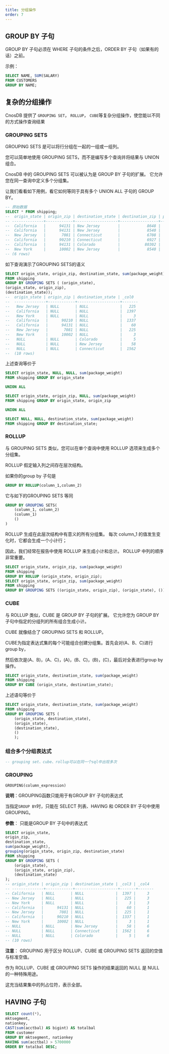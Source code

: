```yaml
---
title: 分组操作
order: 7
---
```


## GROUP BY 子句
GROUP BY 子句必须在 WHERE 子句的条件之后，ORDER BY 子句（如果有的话）之前。

示例：

```sql
SELECT NAME, SUM(SALARY)
FROM CUSTOMERS
GROUP BY NAME;
```

## **复杂的分组操作**

CnosDB 提供了 `GROUPING SET`， `ROLLUP`， `CUBE`等复杂分组操作，使您能以不同的方式操作查询结果

### **GROUPING SETS**

GROUPING SETS 是可以将行分组在一起的一组或一组列。

您可以简单地使用 GROUPING SETS，而不是编写多个查询并将结果与 UNION 组合。

CnosDB 中的 GROUPING SETS 可以被认为是 GROUP BY 子句的扩展。 它允许您在同一查询中定义多个分组集。

让我们看看如下用例，看它如何等同于具有多个 UNION ALL 子句的 GROUP BY。

```sql
-- 原始数据
SELECT * FROM shipping;
--  origin_state | origin_zip | destination_state | destination_zip | package_weight
-- --------------+------------+-------------------+-----------------+----------------
--  California   |      94131 | New Jersey        |            8648 |             13
--  California   |      94131 | New Jersey        |            8540 |             42
--  New Jersey   |       7081 | Connecticut       |            6708 |            225
--  California   |      90210 | Connecticut       |            6927 |           1337
--  California   |      94131 | Colorado          |           80302 |              5
--  New York     |      10002 | New Jersey        |            8540 |              3
-- (6 rows)
```

如下查询演示了GROUPING SETS的语义

```sql
SELECT origin_state, origin_zip, destination_state, sum(package_weight)
FROM shipping
GROUP BY GROUPING SETS ( (origin_state),
(origin_state, origin_zip),
(destination_state));
--  origin_state | origin_zip | destination_state | _col0
--  --------------+------------+-------------------+-------
--   New Jersey   | NULL       | NULL              |   225
--   California   | NULL       | NULL              |  1397
--   New York     | NULL       | NULL              |     3
--   California   |      90210 | NULL              |  1337
--   California   |      94131 | NULL              |    60
--   New Jersey   |       7081 | NULL              |   225
--   New York     |      10002 | NULL              |     3
--   NULL         | NULL       | Colorado          |     5
--   NULL         | NULL       | New Jersey        |    58
--   NULL         | NULL       | Connecticut       |  1562
--  (10 rows)
```

上述查询等价于

```sql
SELECT origin_state, NULL, NULL, sum(package_weight)
FROM shipping GROUP BY origin_state

UNION ALL

SELECT origin_state, origin_zip, NULL, sum(package_weight)
FROM shipping GROUP BY origin_state, origin_zip

UNION ALL

SELECT NULL, NULL, destination_state, sum(package_weight)
FROM shipping GROUP BY destination_state;
```

### **ROLLUP**

与 GROUPING SETS 类似，您可以在单个查询中使用 ROLLUP 选项来生成多个分组集。

ROLLUP 假定输入列之间存在层次结构。

如果你的group by 子句是

```sql
GROUP BY ROLLUP(column_1,column_2)
```

它与如下的GROUPING SETS 等同

```sql
GROUP BY GROUPING SETS(
    (column_1, column_2)
    (column_1)
    ()
)
```

ROLLUP 生成在此层次结构中有意义的所有分组集。 每次 column_1 的值发生变化时，它都会生成一个小计行；

因此，我们经常在报告中使用 ROLLUP 来生成小计和总计。 ROLLUP 中列的顺序非常重要。


```sql
SELECT origin_state, origin_zip, sum(package_weight)
FROM shipping
GROUP BY ROLLUP (origin_state, origin_zip);
SELECT origin_state, origin_zip, sum(package_weight)
FROM shipping
GROUP BY GROUPING SETS ((origin_state, origin_zip), (origin_state), ());
```

### **CUBE**
与 ROLLUP 类似，CUBE 是 GROUP BY 子句的扩展。 它允许您为 GROUP BY 子句中指定的分组列的所有组合生成小计。

CUBE 就像结合了 GROUPING SETS 和 ROLLUP。

CUBE为指定表达式集的每个可能组合创建分组集。首先会对(A、B、C)进行group by，

然后依次是(A、B)，(A、C)，(A)，(B、C)，(B)，(C)，最后对全表进行group by操作。
```sql
SELECT origin_state, destination_state, sum(package_weight)
FROM shipping
GROUP BY CUBE (origin_state, destination_state);
```

上述语句等价于

```sql
SELECT origin_state, destination_state, sum(package_weight)
FROM shipping
GROUP BY GROUPING SETS (
    (origin_state, destination_state),
    (origin_state),
    (destination_state),
    ()
    );
```


### **组合多个分组表达式**

```sql
-- grouping set、cube、rollup可以在同一个sql中出现多次
```

### **GROUPING**
    GROUPING(column_expression)

**说明**：GROUPING函数只能用于有GROUP BY 子句的表达式

当指定`GROUP BY`时，只能在 SELECT 列表、HAVING 和 ORDER BY 子句中使用 GROUPING。

**参数**： 只能是GROUP BY 子句中的表达式

```sql
SELECT origin_state,
origin_zip,
destination_state,
sum(package_weight),
grouping(origin_state, origin_zip, destination_state)
FROM shipping
GROUP BY GROUPING SETS (
    (origin_state),
    (origin_state, origin_zip),
    (destination_state)
);
-- origin_state | origin_zip | destination_state | _col3 | _col4
-- --------------+------------+-------------------+-------+-------
-- California   | NULL       | NULL              |  1397 |     3
-- New Jersey   | NULL       | NULL              |   225 |     3
-- New York     | NULL       | NULL              |     3 |     3
-- California   |      94131 | NULL              |    60 |     1
-- New Jersey   |       7081 | NULL              |   225 |     1
-- California   |      90210 | NULL              |  1337 |     1
-- New York     |      10002 | NULL              |     3 |     1
-- NULL         | NULL       | New Jersey        |    58 |     6
-- NULL         | NULL       | Connecticut       |  1562 |     6
-- NULL         | NULL       | Colorado          |     5 |     6
-- (10 rows)
```

**注意**： GROUPING 用于区分 ROLLUP、CUBE 或 GROUPING SETS 返回的空值与标准空值。

作为 ROLLUP、CUBE 或 GROUPING SETS 操作的结果返回的 NULL 是 NULL 的一种特殊用途。

这充当结果集中的列占位符，表示全部。

## **HAVING 子句**

```sql
SELECT count(*),
mktsegment,
nationkey,
CAST(sum(acctbal) AS bigint) AS totalbal
FROM customer
GROUP BY mktsegment, nationkey
HAVING sum(acctbal) > 5700000
ORDER BY totalbal DESC;
```